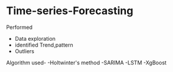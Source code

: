 # Time-series-Forecasting
 Performed 
 - Data exploration
 - identified Trend,pattern
 - Outliers 
 
 Algorithm used-
-Holtwinter's method
-SARIMA
-LSTM
-XgBoost
